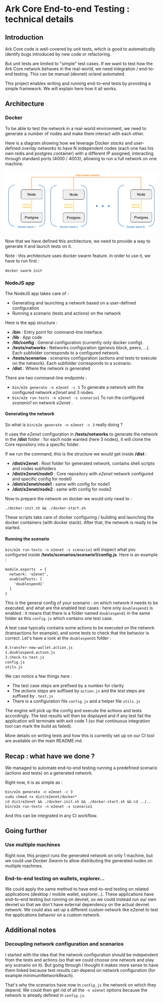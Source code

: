 # Ark Core End-to-end Testing : technical details

## Introduction

Ark Core code is well-covered by unit tests, which is good to automatically identify bugs introduced by new code or refactoring.

But unit tests are limited to "simple" test cases. If we want to test how the Ark Core network behaves in the real-world, we need integration / end-to-end testing. This can be manual (devnet) or/and automated.

This project enables writing and running end-to-end tests by providing a simple framework. We will explain here how it all works.

## Architecture

### Docker

To be able to test the network in a real-world environment, we need to generate a number of nodes and make them interact with each other.

Here is a diagram showing how we leverage Docker *stacks* and user-defined *overlay networks* to have N independent nodes (each one has his own redis and postgres container) with a different IP assigned, interacting through standard ports (4000 / 4003), allowing to run a full network on one machine.

![Docker diagram](img/docker-architecture.png)

Now that we have defined this architecture, we need to provide a way to generate it and launch tests on it.

Note : this architecture uses docker swarm feature. In order to use it, we have to run first :

`docker swarm init`

### NodeJS app

The NodeJS app takes care of : 

 - Generating and launching a network based on a user-defined configuration
 - Running a scenario (tests and actions) on the network

Here is the app structure :

- **/bin** : Entry point for command-line interface.
- **/lib** : App code
 - **/lib/config** : General configuration (currently only docker config).
 - **/tests/networks** : Networks configuration (genesis block, peers, ...). Each subfolder corresponds to a configured network.
 - **/tests/scenarios** : scenarios configuration (actions and tests to execute on the network). Each subfolder corresponds to a scenario.
 - **/dist** : Where the network is generated

There are two command-line endpoints :

 - `bin/e2e generate -n e2enet -c 3` To generate a network with the configured network *e2enet* and 3 nodes.
 - `bin/e2e run-tests -n e2enet -s scenario1` To run the configured *scenario1* on network *e2enet* .

#### Generating the network

So what is `bin/e2e generate -n e2enet -c 3` really doing ?

It uses the *e2enet* configuration in **/tests/networks** to generate the network in the **/dist** folder : for each node wanted (here 3 nodes), it will clone the Core repository into a specific folder.

If we run the command, this is the structure we would get inside **/dist** :

 - **/dist/e2enet** : Root folder for generated network, contains shell scripts and nodes subfolders
 - **/dist/e2enet/node0** : Core repository with *e2enet* network configured and specific config for node0
 - **/dist/e2enet/node1** : same with config for node1
 - **/dist/e2enet/node2** : same with config for node2

Now to prepare the network on docker we would only need to :

    ./docker-init.sh && ./docker-start.sh

These scripts take care of docker configuring / building and launching the docker containers (with docker stack). After that, the network is ready to be started.

#### Running the scenario

`bin/e2e run-tests -n e2enet -s scenario1` will inspect what you configured inside **/tests/scenarios/scenario1/config.js**. Here is an example :

    module.exports  = {
      network: 'e2enet',
      enabledTests: [
        'doublespend1'
      ]
    }

This is the general config of your scenario : on which network it needs to be executed, and what are the enabled test cases : here only `doublespend1` is enabled : it means that there is a folder named `doublespend1` in the same folder as this `config.js` which contains one test case.

A test case typically contains some actions to be executed on the network (transactions for example), and some tests to check that the behavior is correct. Let's have a look at the `doublespend1` folder :

    0.transfer-new-wallet.action.js
    1.doublespend.action.js
    2.check-tx.test.js
    config.js
    utils.js

We can notice a few things here :

- The test case steps are prefixed by a number for clarity
- The *actions* steps are suffixed by `action.js` and the *test* steps are suffixed by `.test.js`
- There is a configuration file `config.js` and a helper file `utils.js`

The engine will pick up the config and execute the actions and tests accordingly. The test results will then be displayed and if any test fail the application will terminate with exit code 1 (so that continuous integration tool can mark the build as failed).

More details on writing tests and how this is currently set up on our CI tool are available on the main README.md.

## Recap : what have we done ?

We managed to automate end-to-end testing running a predefined scenario (actions and tests) on a generated network.

Right now, it is as simple as :

    bin/e2e generate -n e2enet -c 3
    sudo chmod +x dist/e2enet/docker*
    cd dist/e2enet && ./docker-init.sh && ./docker-start.sh && cd ../..
    bin/e2e run-tests -n e2enet -s scenario1

And this can be integrated in any CI workflow.

## Going further

### Use multiple machines

Right now, this project runs the generated network on only 1 machine, but we could use Docker *Swarm* to allow distributing the generated nodes on multiple machines.

### End-to-end testing on wallets, explorer...

We could apply the same method to have end-to-end testing on related applications (desktop / mobile wallet, explorer...). These applications have end-to-end testing but running on devnet, so we could instead run our own devnet so that we don't have external dependency on the actual devnet network. We could also set up a different custom network like e2enet to test the applications behavior on a custom network.

## Additional notes

### Decoupling network configuration and scenarios

I started with the idea that the network configuration should be independent from the tests and actions (so that we could choose one network and play any scenario on it). But going through I thought it makes more sense to have them linked because test results can depend on network configuration (for example minimumNetworkReach).

That's why the scenarios have now in `config.js` the network on which they depend. We could then get rid of all the `-n e2enet` options because the network is already defined in `config.js`.
